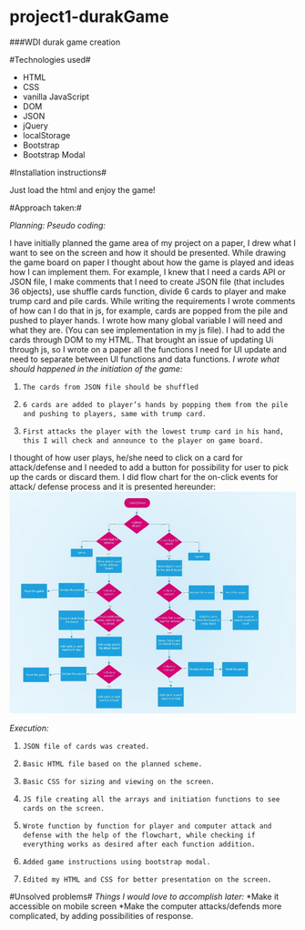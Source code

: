 # project1-durakGame
###WDI durak game creation

#Technologies used#

* HTML
* CSS
* vanilla JavaScript
* DOM
* JSON
* jQuery
* localStorage
* Bootstrap
* Bootstrap Modal

#Installation instructions#

Just load the html and enjoy the game!
 
#Approach taken:#

_Planning:_
_Pseudo coding:_
 
I have initially planned the game area of my project on a paper, I drew what I want to see on the screen and how it should be presented.
While drawing the game board on paper I thought about how the game is played and ideas how I can implement them. For example, I knew that I need a cards API or JSON file, I make comments that I need to create JSON file (that includes 36 objects), use shuffle cards function, divide 6 cards to player and make trump card and pile cards. While writing the requirements I wrote comments of how can I do that in js, for example, cards are popped from the pile and pushed to player hands.
I wrote how many global variable I will need and what they are. (You can see implementation in my js file).
I had to add the cards through DOM to my HTML. That brought an issue of updating Ui through js, so I wrote on a paper all the functions I need for UI update and need to separate between UI functions and data functions.
_I wrote what should happened in the initiation of the game:_
1.     The cards from JSON file should be shuffled

2.     6 cards are added to player’s hands by popping them from the pile and pushing to players, same with trump card.

3.     First attacks the player with the lowest trump card in his hand, this I will check and announce to the player on game board.

 

I thought of how user plays, he/she need to click on a card for attack/defense and I needed to add a button for possibility for user to pick up the cards or discard them.
I did flow chart for the on-click events for attack/ defense process and it is presented hereunder:
![picture](images/flowchart.png)

_Execution:_
1.     JSON file of cards was created.

2.     Basic HTML file based on the planned scheme.

3.     Basic CSS for sizing and viewing on the screen.

4.     JS file creating all the arrays and initiation functions to see cards on the screen.

5.     Wrote function by function for player and computer attack and defense with the help of the flowchart, while checking if everything works as desired after each function addition.

6.     Added game instructions using bootstrap modal.

7.     Edited my HTML and CSS for better presentation on the screen.

#Unsolved problems#
_Things I would love to accomplish later:_
*Make it accessible on mobile screen
*Make the computer attacks/defends more complicated, by adding possibilities of response.
 
 
 
 

 


